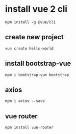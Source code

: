 # install vue 2 cli
```
npm install -g @vue/cli
```

## create new project
```
vue create hello-world
```

## install bootstrap-vue	
```
npm i bootstrap-vue bootstrap
```

## axios
```
npm i axios --save
```

## vue router
```
npm install vue-router
```
